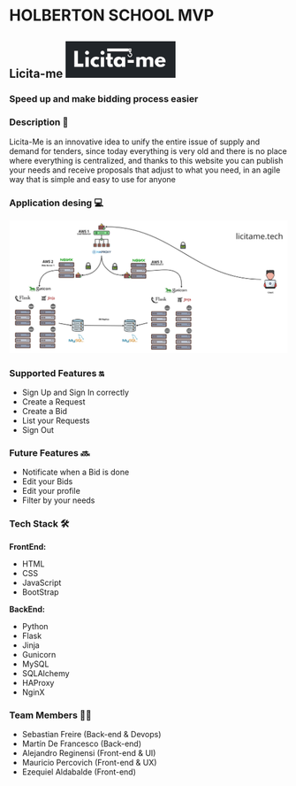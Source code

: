 # HOLBERTON SCHOOL MVP

## Licita-me ![Licita-me_logo](/View/images/licitamelogogris.png)
### Speed up and make bidding process easier


### Description 📝
Licita-Me is an innovative idea to unify the entire issue of supply and demand for tenders, since today everything is very old and there is no place where everything is centralized, and thanks to this website you can publish your needs and receive proposals that adjust to what you need, in an agile way that is simple and easy to use for anyone

### Application desing 💻
![Tech_infra](/View/images/Estructura.png)


### Supported Features 🔛
* Sign Up and Sign In correctly
* Create a Request
* Create a Bid
* List your Requests
* Sign Out


### Future Features 🔜
* Notificate when a Bid is done
* Edit your Bids
* Edit your profile
* Filter by your needs


### Tech Stack 🛠
**FrontEnd:**
* HTML
* CSS
* JavaScript
* BootStrap

**BackEnd:**
* Python
* Flask
* Jinja
* Gunicorn
* MySQL
* SQLAlchemy
* HAProxy
* NginX

### Team Members 👨‍💻
* Sebastian Freire (Back-end & Devops)
* Martín De Francesco (Back-end)
* Alejandro Reginensi (Front-end & UI)
* Mauricio Percovich (Front-end & UX)
* Ezequiel Aldabalde (Front-end)
